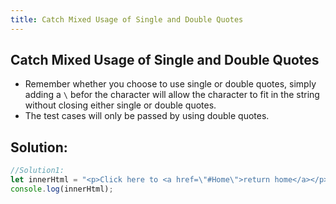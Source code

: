 ```yaml
---
title: Catch Mixed Usage of Single and Double Quotes
---
```

## Catch Mixed Usage of Single and Double Quotes

- Remember whether you choose to use single or double quotes, simply adding  a `\` befor the character will allow the character to fit in the string without closing either single or double quotes. 
- The test cases will only be passed by using double quotes.

## Solution:
```javascript
//Solution1:
let innerHtml = "<p>Click here to <a href=\"#Home\">return home</a></p>";
console.log(innerHtml);
```
